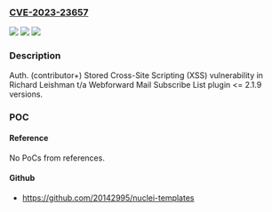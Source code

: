 ### [CVE-2023-23657](https://cve.mitre.org/cgi-bin/cvename.cgi?name=CVE-2023-23657)
![](https://img.shields.io/static/v1?label=Product&message=Mail%20Subscribe%20List&color=blue)
![](https://img.shields.io/static/v1?label=Version&message=n%2Fa%3C%3D%202.1.9%20&color=brighgreen)
![](https://img.shields.io/static/v1?label=Vulnerability&message=CWE-79%20Improper%20Neutralization%20of%20Input%20During%20Web%20Page%20Generation%20('Cross-site%20Scripting')&color=brighgreen)

### Description

Auth. (contributor+) Stored Cross-Site Scripting (XSS) vulnerability in Richard Leishman t/a Webforward Mail Subscribe List plugin <= 2.1.9 versions.

### POC

#### Reference
No PoCs from references.

#### Github
- https://github.com/20142995/nuclei-templates

